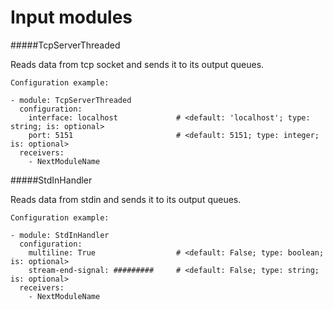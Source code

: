 Input modules
==========

#####TcpServerThreaded

Reads data from tcp socket and sends it to its output queues.

    Configuration example:

    - module: TcpServerThreaded
      configuration:
        interface: localhost             # <default: 'localhost'; type: string; is: optional>
        port: 5151                       # <default: 5151; type: integer; is: optional>
      receivers:
        - NextModuleName

#####StdInHandler

Reads data from stdin and sends it to its output queues.

    Configuration example:

    - module: StdInHandler
      configuration:
        multiline: True                  # <default: False; type: boolean; is: optional>
        stream-end-signal: #########     # <default: False; type: string; is: optional>
      receivers:
        - NextModuleName